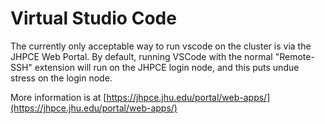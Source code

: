 # Virtual Studio Code

The currently only acceptable way to run vscode on the cluster is via the
JHPCE Web Portal. By default, running VSCode with the normal "Remote-SSH"
extension will run on the JHPCE login node, and this puts undue stress on
the login node.

More information is at [https://jhpce.jhu.edu/portal/web-apps/](https://jhpce.jhu.edu/portal/web-apps/)
